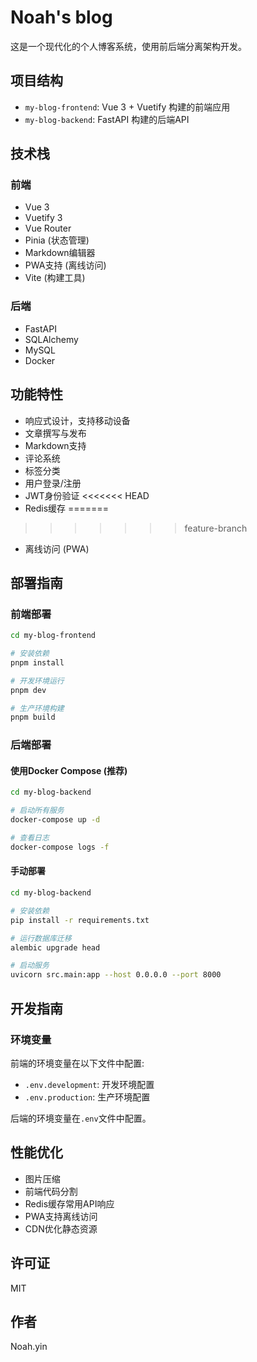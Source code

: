 # Noah's blog

这是一个现代化的个人博客系统，使用前后端分离架构开发。

## 项目结构

- `my-blog-frontend`: Vue 3 + Vuetify 构建的前端应用
- `my-blog-backend`: FastAPI 构建的后端API

## 技术栈

### 前端

- Vue 3
- Vuetify 3
- Vue Router
- Pinia (状态管理)
- Markdown编辑器
- PWA支持 (离线访问)
- Vite (构建工具)

### 后端

- FastAPI
- SQLAlchemy
- MySQL
- Docker

## 功能特性

- 响应式设计，支持移动设备
- 文章撰写与发布
- Markdown支持
- 评论系统
- 标签分类
- 用户登录/注册
- JWT身份验证
<<<<<<< HEAD
- Redis缓存
=======
>>>>>>> feature-branch
- 离线访问 (PWA)

## 部署指南

### 前端部署

```bash
cd my-blog-frontend

# 安装依赖
pnpm install

# 开发环境运行
pnpm dev

# 生产环境构建
pnpm build
```

### 后端部署

#### 使用Docker Compose (推荐)

```bash
cd my-blog-backend

# 启动所有服务
docker-compose up -d

# 查看日志
docker-compose logs -f
```

#### 手动部署

```bash
cd my-blog-backend

# 安装依赖
pip install -r requirements.txt

# 运行数据库迁移
alembic upgrade head

# 启动服务
uvicorn src.main:app --host 0.0.0.0 --port 8000
```

## 开发指南

### 环境变量

前端的环境变量在以下文件中配置:
- `.env.development`: 开发环境配置
- `.env.production`: 生产环境配置

后端的环境变量在`.env`文件中配置。

## 性能优化

- 图片压缩
- 前端代码分割
- Redis缓存常用API响应
- PWA支持离线访问
- CDN优化静态资源

## 许可证

MIT

## 作者

Noah.yin